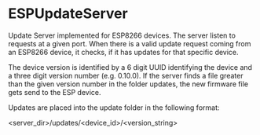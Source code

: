 # ESPUpdateServer

Update Server implemented for ESP8266 devices. The server listen to requests at a given port. When there is a valid update request coming from an ESP8266 device, it checks, if it has updates for that specific device. 

The device version is identified by a 6 digit UUID identifying the device and a three digit version number (e.g. 0.10.0). If the server finds a file greater than the given version number in the folder updates, the new firmware file gets send to the ESP device.

Updates are placed into the update folder in the following format:

<server_dir>/updates/<device_id>/<version_string>